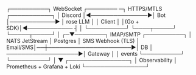 <!-- ~/.GH/Qompass/Go/Azimuth/discord/docs/architecture.md -->
<!-- ----------------------------------------------------- -->
<!-- Copyright (C) 2025 Qompass AI, All rights reserved -->

 ┌──────────┐   WebSocket     ┌──────── ─┐  HTTPS/MTLS  ┌───────────┐
 │ Discord  │◀───────────────▶│  Bot     │────────────▶ │  rose LLM │
 │  Client  │                 │(Go + SDK)│◀──────────── ┤           │
 └──────────┘                 └────┬─────┘              └─────┬─────┘
                                   │                       ┌─▼────────┐
         IMAP/SMTP   ┌──────────┐  │   NATS JetStream      │ Postgres │
   SMS Webhook (TLS) │ Email/SMS│──┼──────────────────────▶│  DB      │
 ───────────────────▶│ Gateway  │  │       events          └──────────┘
                     └──────────┘  │
                                   ▼
                         ┌────────────────┐
                         │  Observability │ Prometheus + Grafana + Loki
                         └────────────────┘

